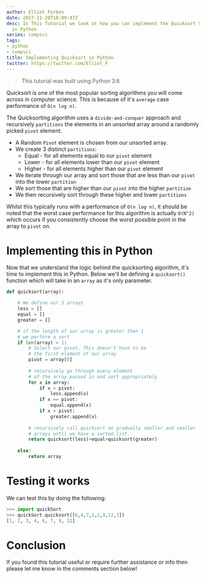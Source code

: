 ```yaml
---
author: Elliot Forbes
date: 2017-11-20T18:09:47Z
desc: In This Tutorial we look at how you can implement the Quicksort Sorting Algorithm
  in Python
series: compsci
tags:
- python
- compsci
title: Implementing Quicksort in Python
twitter: https://twitter.com/Elliot_F
---
```


> This tutorial was built using Python 3.6

Quicksort is one of the most popular sorting algorithms you will come across in computer science. This is because of it's `average` case performance of `O(n log n)`. 

The Quicksorting algorithm uses a `divide-and-conquer` approach and recursively `partitions` the elements in an unsorted array around a randomly picked `pivot` element. 

* A Random `Pivot` element is chosen from our unsorted array.
* We create 3 distinct `partitions`: 
    * Equal - for all elements equal to our `pivot` element
    * Lower - for all elements lower than our `pivot` element
    * Higher - for all elements higher than our `pivot` element
* We iterate through our array and sort those that are less than our `pivot` into the lower `partition`
* We sort those that are higher than our `pivot` into the higher `partition`
* We then recursively sort through these higher and lower `partitions`

Whilst this typically runs with a performance of `O(n log n)`, it should be noted that the worst case performance for this algorithm is actually `O(N^2)` which occurs if you consistently choose the worst possible point in the array to `pivot` on. 

# Implementing this in Python

Now that we understand the logic behind the quicksorting algorithm, it's time to implement this in Python. Below we'll be defining a `quicksort()` function which will take in an `array` as it's only parameter.  

```py
def quicksort(array):

    # We define our 3 arrays
    less = []
    equal = []
    greater = []

    # if the length of our array is greater than 1
    # we perform a sort
    if len(array) > 1:
        # Select our pivot. This doesn't have to be
        # the first element of our array
        pivot = array[0]
        
        # recursively go through every element
        # of the array passed in and sort appropriately 
        for x in array:
            if x < pivot:
                less.append(x)
            if x == pivot:
                equal.append(x)
            if x > pivot:
                greater.append(x)
        
        # recursively call quicksort on gradually smaller and smaller
        # arrays until we have a sorted list.
        return quicksort(less)+equal+quicksort(greater) 
    
    else:  
        return array
```

# Testing it works

We can test this by doing the following:

```py
>>> import quickSort
>>> quickSort.quicksort([6,4,7,1,2,9,12,3])
[1, 2, 3, 4, 6, 7, 9, 12]
```

# Conclusion

If you found this tutorial useful or require further assistance or info then please let me know in the comments section below!
